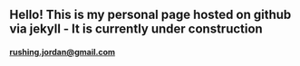 ## Hello! This is my personal page hosted on github via jekyll - It is currently under construction
#### [rushing.jordan@gmail.com](smtp://rushing.jordan@gmail.com)
